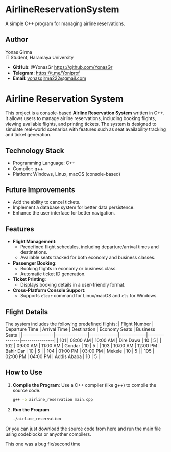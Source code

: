 # AirlineReservationSystem
A simple C++ program for managing airline reservations.

## Author

Yonas Girma  
IT Student, Haramaya University  

- **GitHub**: @YonasGr https://github.com/YonasGr
- **Telegram**: https://t.me/Yoniprof
- **Email**: yonasgirma222@gmail.com


# Airline Reservation System

This project is a console-based **Airline Reservation System** written in C++. It allows users to manage airline reservations, including booking flights, viewing available flights, and printing tickets. The system is designed to simulate real-world scenarios with features such as seat availability tracking and ticket generation.

## Technology Stack

* Programming Language: C++
* Compiler: g++
* Platform: Windows, Linux, macOS (console-based)

## Future Improvements

-  Add the ability to cancel tickets.
-  Implement a database system for better data persistence.
-  Enhance the user interface for better navigation.

## Features
- **Flight Management**: 
  - Predefined flight schedules, including departure/arrival times and destinations.
  - Available seats tracked for both economy and business classes.
- **Passenger Booking**:
  - Booking flights in economy or business class.
  - Automatic ticket ID generation.
- **Ticket Printing**:
  - Displays booking details in a user-friendly format.
- **Cross-Platform Console Support**:
  - Supports `clear` command for Linux/macOS and `cls` for Windows.

## Flight Details
The system includes the following predefined flights:
| Flight Number | Departure Time | Arrival Time | Destination | Economy Seats | Business Seats |
|---------------|----------------|--------------|-------------|---------------|----------------|
| 101           | 08:00 AM       | 10:00 AM     | Dire Dawa   | 10            | 5              |
| 102           | 09:00 AM       | 11:00 AM     | Gondar      | 10            | 5              |
| 103           | 10:00 AM       | 12:00 PM     | Bahir Dar   | 10            | 5              |
| 104           | 01:00 PM       | 03:00 PM     | Mekele      | 10            | 5              |
| 105           | 02:00 PM       | 04:00 PM     | Addis Ababa | 10            | 5              |

## How to Use
1. **Compile the Program**:
   Use a C++ compiler (like g++) to compile the source code.
   ```bash
   g++ -o airline_reservation main.cpp
2. **Run the Program**
   ```bash
   ./airline_reservation
Or you can just download the source code from here and run the main file using codeblocks or anyother compilers. 





This one was a bug fix/second time
   
